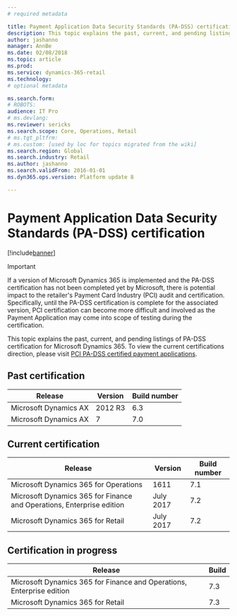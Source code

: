 ```yaml
---
# required metadata

title: Payment Application Data Security Standards (PA-DSS) certification
description: This topic explains the past, current, and pending listings of PA-DSS certification.
author: jashanno
manager: AnnBe
ms.date: 02/08/2018
ms.topic: article
ms.prod: 
ms.service: dynamics-365-retail
ms.technology: 
# optional metadata

ms.search.form: 
# ROBOTS: 
audience: IT Pro
# ms.devlang: 
ms.reviewer: sericks
ms.search.scope: Core, Operations, Retail
# ms.tgt_pltfrm: 
# ms.custom: [used by loc for topics migrated from the wiki]
ms.search.region: Global
ms.search.industry: Retail
ms.author: jashanno
ms.search.validFrom: 2016-01-01
ms.dyn365.ops.version: Platform update 8

---
```


# Payment Application Data Security Standards (PA-DSS) certification

[!include[banner](../includes/banner.md)]

> [!IMPORTANT]
> If a version of Microsoft Dynamics 365 is implemented and the PA-DSS certification has not been completed yet by Microsoft, there is potential impact to the retailer's Payment Card Industry (PCI) audit and certification. Specifically, until the PA-DSS certification is complete for the associated version, PCI certification can become more difficult and involved as the Payment Application may come into scope of testing during the certification.

This topic explains the past, current, and pending listings of PA-DSS certification for Microsoft Dynamics 365. To view the current certifications direction, please visit [PCI PA-DSS certified payment applications](https://www.pcisecuritystandards.org/assessors_and_solutions/payment_applications).

## Past certification
| Release | Version  | Build number |
| ----------------------|-------- | ----------- |
| Microsoft Dynamics AX | 2012 R3  | 6.3 |
| Microsoft Dynamics AX | 7        | 7.0  |

## Current certification
| Release  | Version | Build number |
| ----------------------------|---------------------- | ----------- |
| Microsoft Dynamics 365 for Operations | 1611 | 7.1  |
| Microsoft Dynamics 365 for Finance and Operations, Enterprise edition | July 2017  | 7.2 |
| Microsoft Dynamics 365 for Retail | July 2017 | 7.2  |

## Certification in progress
| Release  | Build |
| -------------------------------------------------- | ----------- |
| Microsoft Dynamics 365 for Finance and Operations, Enterprise edition | 7.3  | 7.3  |
| Microsoft Dynamics 365 for Retail | 7.3 | 7.3  |
